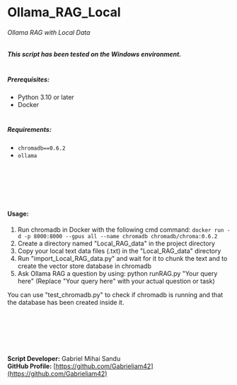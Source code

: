 # Ollama_RAG_Local

###### Ollama RAG with Local Data

##### This script has been tested on the Windows environment.
#

##### Prerequisites:

- Python 3.10 or later
- Docker
#

##### Requirements:

- `chromadb==0.6.2`
- `ollama`




<br><br>





<br><br>

#### Usage:

1. Run chromadb in Docker with the following cmd command: `docker run -d -p 8000:8000 --gpus all --name chromadb chromadb/chroma:0.6.2`
2. Create a directory named "Local_RAG_data" in the project directory
3. Copy your local text data files (.txt) in the "Local_RAG_data" directory
4. Run "import_Local_RAG_data.py" and wait for it to chunk the text and to create the vector store database in chromadb
5. Ask Ollama RAG a question by using: python runRAG.py "Your query here" (Replace "Your query here" with your actual question or task)

You can use "test_chromadb.py" to check if chromadb is running and that the database has been created inside it.

<br><br>





<br><br>


**Script Developer:** Gabriel Mihai Sandu  
**GitHub Profile:** [https://github.com/Gabrieliam42](https://github.com/Gabrieliam42)

